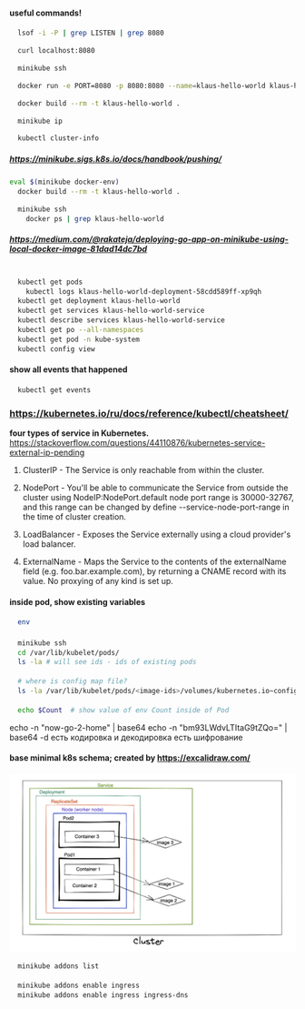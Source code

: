 #### useful commands! 
```sh
  lsof -i -P | grep LISTEN | grep 8080
```

```sh
  curl localhost:8080
```

```sh
  minikube ssh
```

```sh
  docker run -e PORT=8080 -p 8080:8080 --name=klaus-hello-world klaus-hello-world
```

```sh
  docker build --rm -t klaus-hello-world .
```

```sh
  minikube ip
```

```sh
  kubectl cluster-info
```

##### https://minikube.sigs.k8s.io/docs/handbook/pushing/
```sh
eval $(minikube docker-env)
  docker build --rm -t klaus-hello-world .
```

```sh
  minikube ssh
    docker ps | grep klaus-hello-world
```

##### https://medium.com/@rakateja/deploying-go-app-on-minikube-using-local-docker-image-81dad14dc7bd

```sh

  kubectl get pods
    kubectl logs klaus-hello-world-deployment-58cdd589ff-xp9qh
  kubectl get deployment klaus-hello-world
  kubectl get services klaus-hello-world-service
  kubectl describe services klaus-hello-world-service
  kubectl get po --all-namespaces
  kubectl get pod -n kube-system
  kubectl config view
```

#### show all events that happened
```sh
  kubectl get events
```

### https://kubernetes.io/ru/docs/reference/kubectl/cheatsheet/

**four types of service in Kubernetes.** https://stackoverflow.com/questions/44110876/kubernetes-service-external-ip-pending

1. ClusterIP - The Service is only reachable from within the cluster.

2. NodePort - You'll be able to communicate the Service from outside the cluster using NodeIP:NodePort.default node port range is 30000-32767, and this range can be changed by define --service-node-port-range in the time of cluster creation.

3. LoadBalancer - Exposes the Service externally using a cloud provider's load balancer.

4. ExternalName - Maps the Service to the contents of the externalName field (e.g. foo.bar.example.com), by returning a CNAME record with its value. No proxying of any kind is set up.

#### inside pod, show existing variables
```sh
  env
```

####
```sh
  minikube ssh
  cd /var/lib/kubelet/pods/
  ls -la # will see ids - ids of existing pods

  # where is config map file?
  ls -la /var/lib/kubelet/pods/<image-ids>/volumes/kubernetes.io~configmap/kube-proxy/config.conf

  echo $Count  # show value of env Count inside of Pod
```


echo -n "now-go-2-home" | base64 
echo -n "bm93LWdvLTItaG9tZQo=" | base64 -d
  есть кодировка и декодировка
  есть шифрование


#### base minimal k8s schema; created by https://excalidraw.com/
![My Image](ex/base_k8s.png)

```sh
  minikube addons list
  
  minikube addons enable ingress
  minikube addons enable ingress ingress-dns
```
